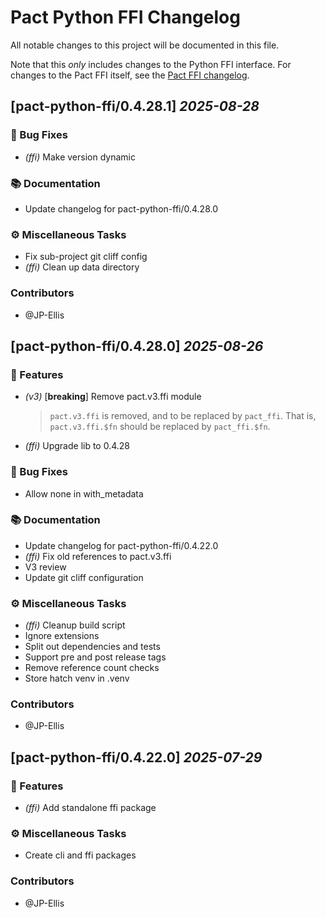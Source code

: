 # Pact Python FFI Changelog

All notable changes to this project will be documented in this file.

Note that this _only_ includes changes to the Python FFI interface. For changes to the Pact FFI itself, see the [Pact FFI changelog](https://github.com/pact-foundation/pact-reference/blob/master/rust/pact_ffi/CHANGELOG.md).

<!-- markdownlint-disable no-duplicate-heading -->
<!-- markdownlint-disable emph-style -->
<!-- markdownlint-disable strong-style -->

## [pact-python-ffi/0.4.28.1] _2025-08-28_

### 🐛 Bug Fixes

-   _(ffi)_ Make version dynamic

### 📚 Documentation

-   Update changelog for pact-python-ffi/0.4.28.0

### ⚙️ Miscellaneous Tasks

-   Fix sub-project git cliff config
-   _(ffi)_ Clean up data directory

### Contributors

-   @JP-Ellis

## [pact-python-ffi/0.4.28.0] _2025-08-26_

### 🚀 Features

-   _(v3)_ [**breaking**] Remove pact.v3.ffi module
    > `pact.v3.ffi` is removed, and to be replaced by `pact_ffi`. That is, `pact.v3.ffi.$fn` should be replaced by `pact_ffi.$fn`.
-   _(ffi)_ Upgrade lib to 0.4.28

### 🐛 Bug Fixes

-   Allow none in with_metadata

### 📚 Documentation

-   Update changelog for pact-python-ffi/0.4.22.0
-   _(ffi)_ Fix old references to pact.v3.ffi
-   V3 review
-   Update git cliff configuration

### ⚙️ Miscellaneous Tasks

-   _(ffi)_ Cleanup build script
-   Ignore extensions
-   Split out dependencies and tests
-   Support pre and post release tags
-   Remove reference count checks
-   Store hatch venv in .venv

### Contributors

-   @JP-Ellis

## [pact-python-ffi/0.4.22.0] _2025-07-29_

### 🚀 Features

-   _(ffi)_ Add standalone ffi package

### ⚙️ Miscellaneous Tasks

-   Create cli and ffi packages

### Contributors

-   @JP-Ellis

<!-- generated by git-cliff on 2025-08-29-->
